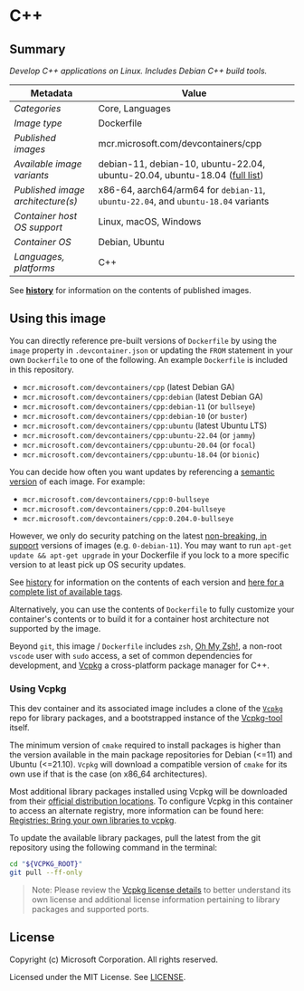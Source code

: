 # C++

## Summary

*Develop C++ applications on Linux. Includes Debian C++ build tools.*

| Metadata | Value |  
|----------|-------|
| *Categories* | Core, Languages |
| *Image type* | Dockerfile |
| *Published images* | mcr.microsoft.com/devcontainers/cpp |
| *Available image variants* | debian-11, debian-10, ubuntu-22.04, ubuntu-20.04, ubuntu-18.04 ([full list](https://mcr.microsoft.com/v2/devcontainers/cpp/tags/list)) |
| *Published image architecture(s)* | x86-64, aarch64/arm64 for `debian-11`, `ubuntu-22.04`, and `ubuntu-18.04` variants |
| *Container host OS support* | Linux, macOS, Windows |
| *Container OS* | Debian, Ubuntu |
| *Languages, platforms* | C++ |

See **[history](history)** for information on the contents of published images.

## Using this image

You can directly reference pre-built versions of `Dockerfile` by using the `image` property in `.devcontainer.json` or updating the `FROM` statement in your own  `Dockerfile` to one of the following. An example `Dockerfile` is included in this repository.

- `mcr.microsoft.com/devcontainers/cpp` (latest Debian GA)
- `mcr.microsoft.com/devcontainers/cpp:debian` (latest Debian GA)
- `mcr.microsoft.com/devcontainers/cpp:debian-11` (or `bullseye`)
- `mcr.microsoft.com/devcontainers/cpp:debian-10` (or `buster`)
- `mcr.microsoft.com/devcontainers/cpp:ubuntu` (latest Ubuntu LTS)
- `mcr.microsoft.com/devcontainers/cpp:ubuntu-22.04` (or `jammy`)
- `mcr.microsoft.com/devcontainers/cpp:ubuntu-20.04` (or `focal`)
- `mcr.microsoft.com/devcontainers/cpp:ubuntu-18.04` (or `bionic`)

You can decide how often you want updates by referencing a [semantic version](https://semver.org/) of each image. For example:

- `mcr.microsoft.com/devcontainers/cpp:0-bullseye`
- `mcr.microsoft.com/devcontainers/cpp:0.204-bullseye`
- `mcr.microsoft.com/devcontainers/cpp:0.204.0-bullseye`

However, we only do security patching on the latest [non-breaking, in support](https://github.com/microsoft/vscode-dev-containers/issues/532) versions of images (e.g. `0-debian-11`). You may want to run `apt-get update && apt-get upgrade` in your Dockerfile if you lock to a more specific version to at least pick up OS security updates.

See [history](history) for information on the contents of each version and [here for a complete list of available tags](https://mcr.microsoft.com/v2/devcontainers/cpp/tags/list).

Alternatively, you can use the contents of `Dockerfile` to fully customize your container's contents or to build it for a container host architecture not supported by the image.

Beyond `git`, this image / `Dockerfile` includes `zsh`, [Oh My Zsh!](https://ohmyz.sh/), a non-root `vscode` user with `sudo` access, a set of common dependencies for development, and [Vcpkg](https://github.com/microsoft/vcpkg) a cross-platform package manager for C++.

### Using Vcpkg
This dev container and its associated image includes a clone of the [`Vcpkg`](https://github.com/microsoft/vcpkg) repo for library packages, and a bootstrapped instance of the [Vcpkg-tool](https://github.com/microsoft/vcpkg-tool) itself.

The minimum version of `cmake` required to install packages is higher than the version available in the main package repositories for Debian (<=11) and Ubuntu (<=21.10).  `Vcpkg` will download a compatible version of `cmake` for its own use if that is the case (on x86_64 architectures).

Most additional library packages installed using Vcpkg will be downloaded from their [official distribution locations](https://github.com/microsoft/vcpkg#security). To configure Vcpkg in this container to access an alternate registry, more information can be found here: [Registries: Bring your own libraries to vcpkg](https://devblogs.microsoft.com/cppblog/registries-bring-your-own-libraries-to-vcpkg/).

To update the available library packages, pull the latest from the git repository using the following command in the terminal:

```sh
cd "${VCPKG_ROOT}"
git pull --ff-only
```

> Note: Please review the [Vcpkg license details](https://github.com/microsoft/vcpkg#license) to better understand its own license and additional license information pertaining to library packages and supported ports.

## License

Copyright (c) Microsoft Corporation. All rights reserved.

Licensed under the MIT License. See [LICENSE](https://github.com/devcontainers/images/blob/main/LICENSE).
